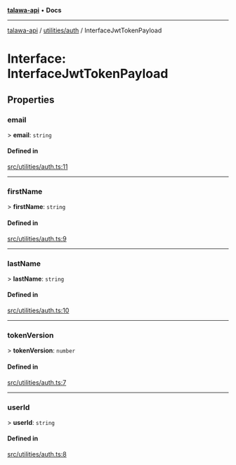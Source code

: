 [**talawa-api**](../../../README.md) • **Docs**

***

[talawa-api](../../../modules.md) / [utilities/auth](../README.md) / InterfaceJwtTokenPayload

# Interface: InterfaceJwtTokenPayload

## Properties

### email

\> **email**: `string`

#### Defined in

[src/utilities/auth.ts:11](https://github.com/PalisadoesFoundation/talawa-api/blob/7fc9f13527dc6ead651f268e58527dcc279b95bc/src/utilities/auth.ts#L11)

***

### firstName

\> **firstName**: `string`

#### Defined in

[src/utilities/auth.ts:9](https://github.com/PalisadoesFoundation/talawa-api/blob/7fc9f13527dc6ead651f268e58527dcc279b95bc/src/utilities/auth.ts#L9)

***

### lastName

\> **lastName**: `string`

#### Defined in

[src/utilities/auth.ts:10](https://github.com/PalisadoesFoundation/talawa-api/blob/7fc9f13527dc6ead651f268e58527dcc279b95bc/src/utilities/auth.ts#L10)

***

### tokenVersion

\> **tokenVersion**: `number`

#### Defined in

[src/utilities/auth.ts:7](https://github.com/PalisadoesFoundation/talawa-api/blob/7fc9f13527dc6ead651f268e58527dcc279b95bc/src/utilities/auth.ts#L7)

***

### userId

\> **userId**: `string`

#### Defined in

[src/utilities/auth.ts:8](https://github.com/PalisadoesFoundation/talawa-api/blob/7fc9f13527dc6ead651f268e58527dcc279b95bc/src/utilities/auth.ts#L8)
